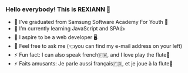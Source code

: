 ### Hello everybody! This is REXIANN 👋

- 🔭 I’ve graduated from Samsung Software Academy For Youth 🏫
- 🌱 I’m currently learning JavaScript and SPA👍
- 🙏 I aspire to be a web developer 🖥.
- 💬 Feel free to ask me (👈you can find my e-mail address on your left) 
- ⚡ Fun fact: I can also speak french🇫🇷, and I love play the flute🎵
- ⚡ Faits amusants: Je parle aussi français🇫🇷, et je joue à la flute🎵

<!--
**REXIANN/REXIANN** is a ✨ _special_ ✨ repository because its `README.md` (this file) appears on your GitHub profile.

-->
